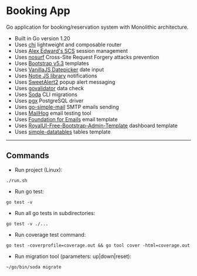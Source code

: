 # Booking App
Go application for booking/reservation system with Monolithic architecture.

- Built in Go version 1.20
- Uses [chi](https://github.com/go-chi/chi) lightweight and composable router
- Uses [Alex Edward's SCS](https://github.com/alexedwards/scs) session management
- Uses [nosurf](https://www.github.com/justinas/nosurf) Cross-Site Request Forgery attacks prevention
- Uses [Bootstrap v5.3](https://getbootstrap.com/) templates
- Uses [VanillaJS Datepicker](https://github.com/mymth/vanillajs-datepicker) date input
- Uses [Notie JS library](https://github.com/jaredreich/notie) notifications
- Uses [SweetAlert2](https://sweetalert2.github.io/) popup alert messaging
- Uses [govalidator](https://github.com/asaskevich/govalidator) data check
- Uses [Soda](https://gobuffalo.io/documentation/database/soda/) CLI migrations
- Uses [pgx](https://github.com/jackc/pgx) PostgreSQL driver
- Uses [go-simple-mail](https://github.com/xhit/go-simple-mail) SMTP emails sending
- Uses [MailHog](https://github.com/mailhog/MailHog) email testing tool
- Uses [Foundation for Emails](https://get.foundation/emails.html) email template
- Uses [RoyalUI-Free-Bootstrap-Admin-Template](https://github.com/BootstrapDash/RoyalUI-Free-Bootstrap-Admin-Template) dashboard template
- Uses [simple-datatables](https://github.com/fiduswriter/Simple-DataTables) tables template

---
## Commands

- Run project (Linux):
````
./run.sh
````

- Run go test:
````
go test -v
````

- Run all go tests in subdirectories:
````
go test -v ./...
````

- Run coverage test command: 
````
go test -coverprofile=coverage.out && go tool cover -html=coverage.out
````

- Run migration tool (parameters: up|down|reset):
````
~/go/bin/soda migrate
````